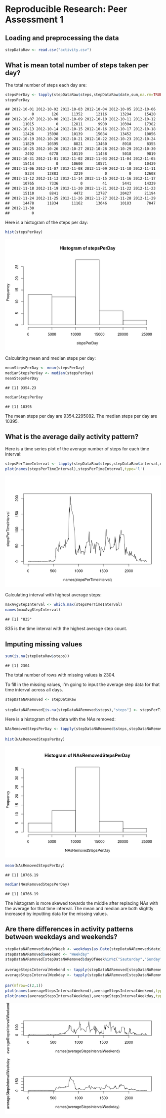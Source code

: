 # Reproducible Research: Peer Assessment 1


## Loading and preprocessing the data


```r
stepDataRaw <- read.csv("activity.csv")
```
## What is mean total number of steps taken per day?

The total number of steps each day are:

```r
stepsPerDay <- tapply(stepDataRaw$steps,stepDataRaw$date,sum,na.rm=TRUE)
stepsPerDay
```

```
## 2012-10-01 2012-10-02 2012-10-03 2012-10-04 2012-10-05 2012-10-06 
##          0        126      11352      12116      13294      15420 
## 2012-10-07 2012-10-08 2012-10-09 2012-10-10 2012-10-11 2012-10-12 
##      11015          0      12811       9900      10304      17382 
## 2012-10-13 2012-10-14 2012-10-15 2012-10-16 2012-10-17 2012-10-18 
##      12426      15098      10139      15084      13452      10056 
## 2012-10-19 2012-10-20 2012-10-21 2012-10-22 2012-10-23 2012-10-24 
##      11829      10395       8821      13460       8918       8355 
## 2012-10-25 2012-10-26 2012-10-27 2012-10-28 2012-10-29 2012-10-30 
##       2492       6778      10119      11458       5018       9819 
## 2012-10-31 2012-11-01 2012-11-02 2012-11-03 2012-11-04 2012-11-05 
##      15414          0      10600      10571          0      10439 
## 2012-11-06 2012-11-07 2012-11-08 2012-11-09 2012-11-10 2012-11-11 
##       8334      12883       3219          0          0      12608 
## 2012-11-12 2012-11-13 2012-11-14 2012-11-15 2012-11-16 2012-11-17 
##      10765       7336          0         41       5441      14339 
## 2012-11-18 2012-11-19 2012-11-20 2012-11-21 2012-11-22 2012-11-23 
##      15110       8841       4472      12787      20427      21194 
## 2012-11-24 2012-11-25 2012-11-26 2012-11-27 2012-11-28 2012-11-29 
##      14478      11834      11162      13646      10183       7047 
## 2012-11-30 
##          0
```

Here is a histogram of the steps per day:

```r
hist(stepsPerDay)
```

![](PA1_template_files/figure-html/unnamed-chunk-3-1.png) 

Calculating mean and median steps per day:

```r
meanStepsPerDay <- mean(stepsPerDay)
medianStepsPerDay <- median(stepsPerDay)
meanStepsPerDay
```

```
## [1] 9354.23
```

```r
medianStepsPerDay
```

```
## [1] 10395
```
The mean steps per day are 9354.2295082. The median steps per day are 10395.

## What is the average daily activity pattern?

Here is a time series plot of the average number of steps for each time interval:

```r
stepsPerTimeInterval <- tapply(stepDataRaw$steps,stepDataRaw$interval,mean,na.rm=TRUE)
plot(names(stepsPerTimeInterval),stepsPerTimeInterval,type='l')
```

![](PA1_template_files/figure-html/unnamed-chunk-5-1.png) 

Calculating interval with highest average steps:

```r
maxAvgStepInterval <- which.max(stepsPerTimeInterval)
names(maxAvgStepInterval)
```

```
## [1] "835"
```

835 is the time interval with the highest average step count.


## Imputing missing values

```r
sum(is.na(stepDataRaw$steps))
```

```
## [1] 2304
```

The total number of rows with missing values is 2304.

To fill in the missing values, I'm going to input the average step data for that time interval across all days.


```r
stepDataNARemoved <- stepDataRaw

stepDataNARemoved[is.na(stepDataNARemoved$steps),"steps"] <- stepsPerTimeInterval[as.character(stepDataNARemoved[is.na(stepDataNARemoved$steps),"interval"])]
```

Here is a histogram of the data with the NAs removed:

```r
NAsRemovedStepsPerDay <- tapply(stepDataNARemoved$steps,stepDataNARemoved$date,sum,na.rm=TRUE)

hist(NAsRemovedStepsPerDay)
```

![](PA1_template_files/figure-html/unnamed-chunk-9-1.png) 

```r
mean(NAsRemovedStepsPerDay)
```

```
## [1] 10766.19
```

```r
median(NAsRemovedStepsPerDay)
```

```
## [1] 10766.19
```

The histogram is more skewed towards the middle after replacing NAs with the average for that time interval. The mean and median are both slightly increased by inputting data for the missing values.

## Are there differences in activity patterns between weekdays and weekends?


```r
stepDataNARemoved$dayOfWeek <- weekdays(as.Date(stepDataNARemoved$date))
stepDataNARemoved$weekend <- "Weekday"
stepDataNARemoved[stepDataNARemoved$dayOfWeek%in%c("Sauturday","Sunday"),"weekend"] <- "Weekend"

averageStepsIntervalWeekend <- tapply(stepDataNARemoved[stepDataNARemoved$weekend=="Weekend","steps"],stepDataNARemoved[stepDataNARemoved$weekend=="Weekend","interval"],mean,na.rm=TRUE)                                                                                                        
averageStepsIntervalWeekday <- tapply(stepDataNARemoved[stepDataNARemoved$weekend=="Weekday","steps"],stepDataNARemoved[stepDataNARemoved$weekend=="Weekday","interval"],mean,na.rm=TRUE)  

par(mfrow=c(2,1))
plot(names(averageStepsIntervalWeekend),averageStepsIntervalWeekend,type='l')
plot(names(averageStepsIntervalWeekday),averageStepsIntervalWeekday,type='l')
```

![](PA1_template_files/figure-html/unnamed-chunk-10-1.png) 

